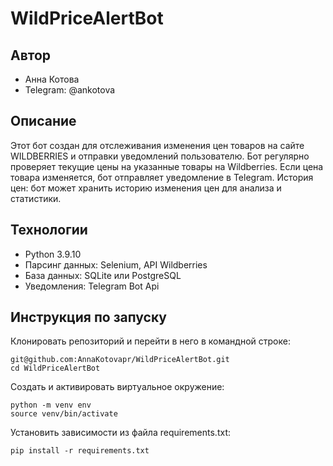 # WildPriceAlertBot

## Автор
- Анна Котова
- Telegram: @ankotova

##  Описание
Этот бот создан для отслеживания изменения цен товаров на сайте WILDBERRIES и отправки уведомлений пользователю. 
Бот регулярно проверяет текущие цены на указанные товары на Wildberries. Если цена товара изменяется, бот отправляет уведомление в Telegram. История цен: бот может хранить историю изменения цен для анализа и статистики. 

## Технологии
- Python 3.9.10
- Парсинг данных: Selenium, API Wildberries
- База данных: SQLite или PostgreSQL
- Уведомления: Telegram Bot Api


## Инструкция по запуску
Клонировать репозиторий и перейти в него в командной строке:
```
git@github.com:AnnaKotovapr/WildPriceAlertBot.git
cd WildPriceAlertBot
```
Cоздать и активировать виртуальное окружение:
```
python -m venv env
source venv/bin/activate
```
Установить зависимости из файла requirements.txt:
```
pip install -r requirements.txt
